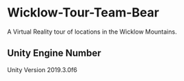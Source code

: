 # Wicklow-Tour-Team-Bear
A Virtual Reality tour of locations in the Wicklow Mountains.

## Unity Engine Number
Unity Version 2019.3.0f6
